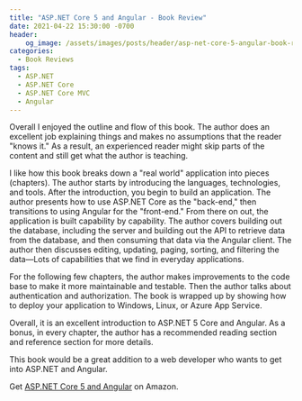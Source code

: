 ```yaml
---
title: "ASP.NET Core 5 and Angular - Book Review"
date: 2021-04-22 15:30:00 -0700
header:
    og_image: /assets/images/posts/header/asp-net-core-5-angular-book-review-cover.png
categories:
  - Book Reviews
tags:
  - ASP.NET
  - ASP.NET Core
  - ASP.NET Core MVC
  - Angular
---
```

Overall I enjoyed the outline and flow of this book.  The author does an excellent job explaining things and makes no assumptions that the reader "knows it." As a result, an experienced reader might skip parts of the content and still get what the author is teaching.

I like how this book breaks down a "real world" application into pieces (chapters).  The author starts by introducing the languages, technologies, and tools.  After the introduction, you begin to build an application. The author presents how to use ASP.NET Core as the "back-end," then transitions to using Angular for the "front-end."  From there on out, the application is built capability by capability. The author covers building out the database, including the server and building out the API to retrieve data from the database, and then consuming that data via the Angular client.  The author then discusses editing, updating, paging, sorting, and filtering the data—Lots of capabilities that we find in everyday applications.

For the following few chapters, the author makes improvements to the code base to make it more maintainable and testable. Then the author talks about authentication and authorization.  The book is wrapped up by showing how to deploy your application to Windows, Linux, or Azure App Service.

Overall, it is an excellent introduction to ASP.NET 5 Core and Angular.  As a bonus, in every chapter, the author has a recommended reading section and reference section for more details.

This book would be a great addition to a web developer who wants to get into ASP.NET and Angular.

Get [ASP.NET Core 5 and Angular](https://amzn.to/3ndwN4R) on Amazon.
